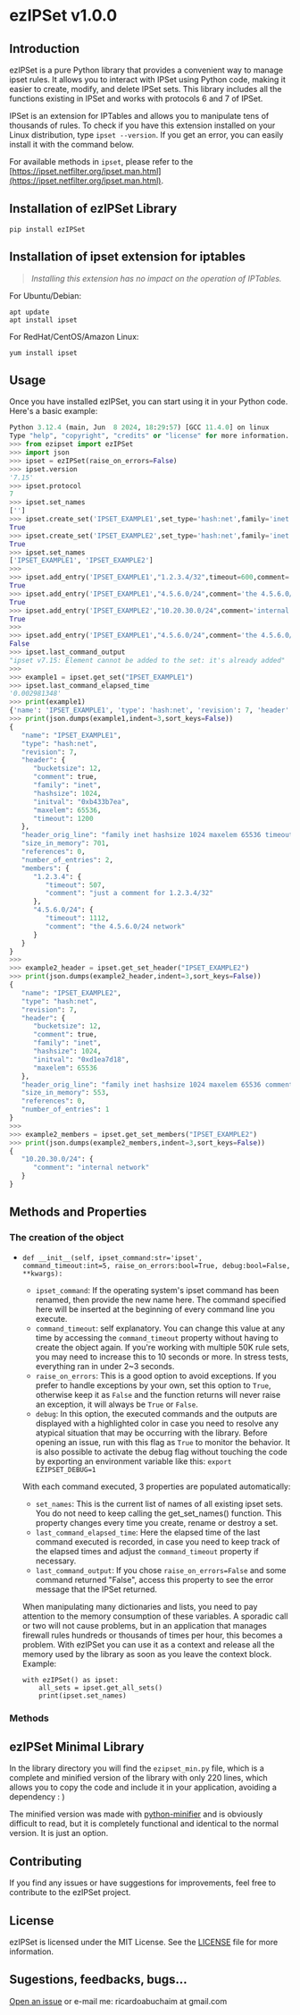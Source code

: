 # ezIPSet v1.0.0

## Introduction
ezIPSet is a pure Python library that provides a convenient way to manage ipset rules. It allows you to interact with IPSet using Python code, making it easier to create, modify, and delete IPSet sets. This library includes all the functions existing in IPSet and works with protocols 6 and 7 of IPSet.

IPSet is an extension for IPTables and allows you to manipulate tens of thousands of rules. To check if you have this extension installed on your Linux distribution, type `ipset --version`. If you get an error, you can easily install it with the command below.

For available methods in `ipset`, please refer to the [https://ipset.netfilter.org/ipset.man.html](https://ipset.netfilter.org/ipset.man.html).

## Installation of ezIPSet Library

```shell
pip install ezIPSet
```

## Installation of ipset extension for iptables

> *Installing this extension has no impact on the operation of IPTables.*

For Ubuntu/Debian:
```shell
apt update
apt install ipset
```

For RedHat/CentOS/Amazon Linux:
```shell
yum install ipset
```

## Usage
Once you have installed ezIPSet, you can start using it in your Python code. Here's a basic example:

```python
Python 3.12.4 (main, Jun  8 2024, 18:29:57) [GCC 11.4.0] on linux
Type "help", "copyright", "credits" or "license" for more information.
>>> from ezipset import ezIPSet
>>> import json
>>> ipset = ezIPSet(raise_on_errors=False)
>>> ipset.version
'7.15'
>>> ipset.protocol
7
>>> ipset.set_names
['']
>>> ipset.create_set('IPSET_EXAMPLE1',set_type='hash:net',family='inet',timeout=1200,with_comment=True)
True
>>> ipset.create_set('IPSET_EXAMPLE2',set_type='hash:net',family='inet',with_comment=True)
True
>>> ipset.set_names
['IPSET_EXAMPLE1', 'IPSET_EXAMPLE2']
>>> 
>>> ipset.add_entry('IPSET_EXAMPLE1',"1.2.3.4/32",timeout=600,comment='just a comment for 1.2.3.4/32',ignore_if_exists=True)
True
>>> ipset.add_entry('IPSET_EXAMPLE1',"4.5.6.0/24",comment='the 4.5.6.0/24 network')
True
>>> ipset.add_entry('IPSET_EXAMPLE2',"10.20.30.0/24",comment='internal network')
True
>>> 
>>> ipset.add_entry('IPSET_EXAMPLE1',"4.5.6.0/24",comment='the 4.5.6.0/24 network')
False
>>> ipset.last_command_output
"ipset v7.15: Element cannot be added to the set: it's already added"
>>> 
>>> example1 = ipset.get_set("IPSET_EXAMPLE1")
>>> ipset.last_command_elapsed_time
'0.002981348'
>>> print(example1)
{'name': 'IPSET_EXAMPLE1', 'type': 'hash:net', 'revision': 7, 'header': {'bucketsize': 12, 'comment': True, 'family': 'inet', 'hashsize': 1024, 'initval': '0xb433b7ea', 'maxelem': 65536, 'timeout': 1200}, 'header_orig_line': 'family inet hashsize 1024 maxelem 65536 timeout 1200 comment bucketsize 12 initval 0xb433b7ea', 'size_in_memory': 701, 'references': 0, 'number_of_entries': 2, 'members': {'1.2.3.4': {'timeout': 507, 'comment': 'just a comment for 1.2.3.4/32'}, '4.5.6.0/24': {'timeout': 1112, 'comment': 'the 4.5.6.0/24 network'}}}
>>> print(json.dumps(example1,indent=3,sort_keys=False))
{
   "name": "IPSET_EXAMPLE1",
   "type": "hash:net",
   "revision": 7,
   "header": {
      "bucketsize": 12,
      "comment": true,
      "family": "inet",
      "hashsize": 1024,
      "initval": "0xb433b7ea",
      "maxelem": 65536,
      "timeout": 1200
   },
   "header_orig_line": "family inet hashsize 1024 maxelem 65536 timeout 1200 comment bucketsize 12 initval 0xb433b7ea",
   "size_in_memory": 701,
   "references": 0,
   "number_of_entries": 2,
   "members": {
      "1.2.3.4": {
         "timeout": 507,
         "comment": "just a comment for 1.2.3.4/32"
      },
      "4.5.6.0/24": {
         "timeout": 1112,
         "comment": "the 4.5.6.0/24 network"
      }
   }
}
>>> 
>>> example2_header = ipset.get_set_header("IPSET_EXAMPLE2")
>>> print(json.dumps(example2_header,indent=3,sort_keys=False))
{
   "name": "IPSET_EXAMPLE2",
   "type": "hash:net",
   "revision": 7,
   "header": {
      "bucketsize": 12,
      "comment": true,
      "family": "inet",
      "hashsize": 1024,
      "initval": "0xd1ea7d18",
      "maxelem": 65536
   },
   "header_orig_line": "family inet hashsize 1024 maxelem 65536 comment bucketsize 12 initval 0xd1ea7d18",
   "size_in_memory": 553,
   "references": 0,
   "number_of_entries": 1
}
>>> 
>>> example2_members = ipset.get_set_members("IPSET_EXAMPLE2")
>>> print(json.dumps(example2_members,indent=3,sort_keys=False))
{
   "10.20.30.0/24": {
      "comment": "internal network"
   }
}
```
## Methods and Properties 

### The creation of the object

- ```def __init__(self, ipset_command:str='ipset', command_timeout:int=5, raise_on_errors:bool=True, debug:bool=False, **kwargs):```

    - `ipset_command`: If the operating system's ipset command has been renamed, then provide the new name here. The command specified here will be inserted at the beginning of every command line you execute.
    - `command_timeout`: self explanatory. You can change this value at any time by accessing the `command_timeout` property without having to create the object again. If you're working with multiple 50K rule sets, you may need to increase this to 10 seconds or more. In stress tests, everything ran in under 2~3 seconds.
    - `raise_on_errors`: This is a good option to avoid exceptions. If you prefer to handle exceptions by your own, set this option to `True`, otherwise keep it as `False` and the function returns will never raise an exception, it will always be `True` or `False`.
    - `debug`: In this option, the executed commands and the outputs are displayed with a highlighted color in case you need to resolve any atypical situation that may be occurring with the library. Before opening an issue, run with this flag as `True` to monitor the behavior. It is also possible to activate the debug flag without touching the code by exporting an environment variable like this: `export EZIPSET_DEBUG=1`

    With each command executed, 3 properties are populated automatically:

    - `set_names`: This is the current list of names of all existing ipset sets. You do not need to keep calling the get_set_names() function. This property changes every time you create, rename or destroy a set.
    - `last_command_elapsed_time`: Here the elapsed time of the last command executed is recorded, in case you need to keep track of the elapsed times and adjust the `command_timeout` property if necessary.
    - `last_command_output`: If you chose `raise_on_errors=False` and some command returned "False", access this property to see the error message that the IPSet returned.

    When manipulating many dictionaries and lists, you need to pay attention to the memory consumption of these variables. A sporadic call or two will not cause problems, but in an application that manages firewall rules hundreds or thousands of times per hour, this becomes a problem. With ezIPSet you can use it as a context and release all the memory used by the library as soon as you leave the context block. Example:

    ```
    with ezIPSet() as ipset:
        all_sets = ipset.get_all_sets()
        print(ipset.set_names)
    ```

### Methods

## ezIPSet Minimal Library

In the library directory you will find the `ezipset_min.py` file, which is a complete and minified version of the library with only 220 lines, which allows you to copy the code and include it in your application, avoiding a dependency : )

The minified version was made with [python-minifier](https://github.com/dflook/python-minifier)  and is obviously difficult to read, but it is completely functional and identical to the normal version. It is just an option.

## Contributing
If you find any issues or have suggestions for improvements, feel free to contribute to the ezIPSet project. 

## License
ezIPSet is licensed under the MIT License. See the [LICENSE](https://github.com/example/ezIPSet/blob/main/LICENSE) file for more information.

## Sugestions, feedbacks, bugs...

[Open an issue](https://github.com/rabuchaim/ezIPSet/issues) or e-mail me: ricardoabuchaim at gmail.com
